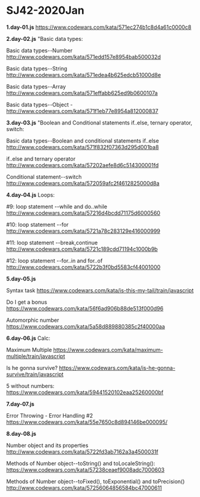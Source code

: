# SJ42-2020Jan

**1.day-01.js**
https://www.codewars.com/kata/571ec274b1c8d4a61c0000c8

**2.day-02.js**
"Basic data types:

Basic data types--Number http://www.codewars.com/kata/571edd157e8954bab500032d

Basic data types--String http://www.codewars.com/kata/571edea4b625edcb51000d8e

Basic data types--Array http://www.codewars.com/kata/571effabb625ed9b0600107a

Basic data types--Object - http://www.codewars.com/kata/571f1eb77e8954a812000837

**3.day-03.js**
"Boolean and Conditional statements if..else, ternary operator, switch:

Basic data types--Boolean and conditional statements if..else http://www.codewars.com/kata/571f832f07363d295d001ba8

if..else and ternary operator http://www.codewars.com/kata/57202aefe8d6c514300001fd

Conditional statement--switch http://www.codewars.com/kata/572059afc2f4612825000d8a

**4.day-04.js**
Loops:

#9: loop statement --while and do..while http://www.codewars.com/kata/57216d4bcdd71175d6000560

#10: loop statement --for http://www.codewars.com/kata/5721a78c283129e416000999

#11: loop statement --break,continue http://www.codewars.com/kata/5721c189cdd71194c1000b9b

#12: loop statement --for..in and for..of http://www.codewars.com/kata/5722b3f0bd5583cf44001000

**5.day-05.js**

Syntax task https://www.codewars.com/kata/is-this-my-tail/train/javascript

Do I get a bonus https://www.codewars.com/kata/56f6ad906b88de513f000d96

Automorphic number https://www.codewars.com/kata/5a58d889880385c2f40000aa

**6.day-06.js**
Calc:

Maximum Multiple https://www.codewars.com/kata/maximum-multiple/train/javascript

Is he gonna survive? https://www.codewars.com/kata/is-he-gonna-survive/train/javascript

5 without numbers: https://www.codewars.com/kata/59441520102eaa25260000bf

**7.day-07.js**

Error Throwing - Error Handling #2 https://www.codewars.com/kata/55e7650c8d894146be000095/

**8.day-08.js**

Number object and its properties http://www.codewars.com/kata/5722fd3ab7162a3a4500031f

Methods of Number object--toString() and toLocaleString(): https://www.codewars.com/kata/57238ceaef9008adc7000603

Methods of Number object--toFixed(), toExponential() and toPrecision() http://www.codewars.com/kata/57256064856584bc47000611
